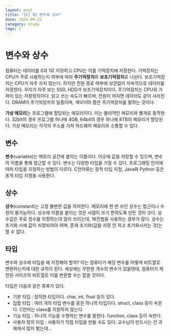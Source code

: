 ```yaml
---
layout: post
title: "[C] 02 변수와 상수"
date: 2024-09-23
category: Study
tags: C
---
```

# 변수와 상수

컴퓨터는 데이터를 0과 1로 저장하고 CPU는 이를 기억장치에 저장한다. 기억장치는 CPU가 주로 사용하는지 여부에 따라 **주기억장치**와 **보조기억장치**로 나뉜다. 보조기억장치는 CPU가 자주 쓰지 않는다. 하지만 전원 종료 여부에 상관없이 지속적으로 데이터를 저장한다. 우리가 자주 보는 SSD, HDD가 보조기억장치이다. 주기억장치는 CPU와 가까이 있는 저장장치이다. 읽고 쓰는 속도가 빠르며, 전원이 꺼지면 데이터도 같이 사라진다. DRAM이 주기억장치의 일종이며, *메모리*라 함은 주기억장치를 말하는 것이다.

**가상 메모리**는 프로그램에 할당되는 메모리이다. 이는 물리적인 메모리와 별개로 동작한다. 32bit의 경우 프로그램 하나에 4GB, 64bit의 경우 하나에 8TB의 메모리가 할당된다. 가상 메모리는 각각의 주소를 가져 하드웨어 메모리와 소통할 수 있다.

## 변수

**변수**(variable)는 메모리 공간에 붙이는 이름이다. 이곳에 값을 저장할 수 있으며, 변수의 이름을 통해 접근할 수 있다. 변수는 다양한 타입을 가질 수 있다. 프로그래밍 언어에 따라 타입을 지정하는 방법이 다르다. C언어류는 정적 타입 지정, Java와 Python 등은 동적 타입 지정을 사용한다.

## 상수

**상수**(constant)는 고정 불변한 값을 의미한다. 메모리에 한 번 쓰인 상수는 접근이나 수정이 불가능하다. 상수에 이름을 붙이는 것은 사람이 쓰기 편하도록 만든 것이 크다. 상수값은 주로 정수를 지정하는데 많이 쓰이는데, 16진법을 사용하는 경우가 많다. 상수는 초기화 시에 값이 지정되어야 하며, 존재 초기화(값을 지정 안 하고 초기화시키는 것)는 할 수 없다.

## 타입

변수와 상수에 타입을 왜 지정해야 할까? 이는 컴퓨터가 해당 변수를 어떻게 비트열로 변환하는지에 대한 규칙이 된다. 세상에는 무한한 개수의 변수가 있을텐데, 컴퓨터가 제한된 사이즈의 비트열로 이를 변환할 수는 없을 것이다.

타입은 다음과 같은 종류가 있다.

- 기본 타입 : 정직한 타입이다. char, int, float 등이 있다.
- 집합 타입 : 여러 개의 타입 변수를 뭉친 하나의 타입이다. struct, class 등이 속한다. C언어는 class를 지원하지 않는다.
- 기능 타입 : 하나의 기능을 수행하는 변수를 말한다. function, class 등이 속한다.
- 사용자 정의 타입 : 사용자가 직접 타입을 만들 수도 있다. 교수님이 만드시는 건 과제에서 많이 봤는데...
